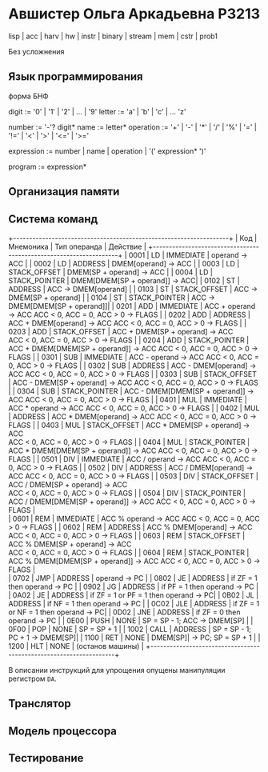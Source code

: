 # Авшистер Ольга Аркадьевна P3213

lisp | acc | harv | hw | instr | binary | stream | mem | cstr | prob1

Без усложнения

## Язык программирования

форма БНФ

digit := '0' | '1' | '2' | ... | '9'
letter := 'a' | 'b' | 'c' | ... 'z'

number := '-'? digit*
name := letter*
operation := '+' | '-' | '*' | '/' | '%' | '=' | '!=' | '<' | '>' | '<=' | '>='

expression := 
    number | 
    name | 
    operation |
    '(' expression* ')'

program := expression*

## Организация памяти

## Система команд

+-------------------------------------------------------------------+
| Код  | Мнемоника | Тип операнда  | Действие                       |
+-------------------------------------------------------------------+
| 0001 | LD        | IMMEDIATE     | operand -> ACC                 |
| 0002 | LD        | ADDRESS       | DMEM[operand] -> ACC           |
| 0003 | LD        | STACK_OFFSET  | DMEM[SP + operand] -> ACC      |
| 0004 | LD        | STACK_POINTER | DMEM[DMEM[SP + operand]] -> ACC|
| 0102 | ST        | ADDRESS       | ACC -> DMEM[operand]           |
| 0103 | ST        | STACK_OFFSET  | ACC -> DMEM[SP + operand]      |
| 0104 | ST        | STACK_POINTER | ACC -> DMEM[DMEM[SP + operand]]|
| 0201 | ADD       | IMMEDIATE     | ACC + operand -> ACC 
                                     ACC < 0, ACC = 0, ACC > 0 -> FLAGS |
| 0202 | ADD       | ADDRESS       | ACC + DMEM[operand] -> ACC 
                                     ACC < 0, ACC = 0, ACC > 0 -> FLAGS |
| 0203 | ADD       | STACK_OFFSET  | ACC + DMEM[SP + operand] -> ACC     
                                     ACC < 0, ACC = 0, ACC > 0 -> FLAGS |
| 0204 | ADD       | STACK_POINTER | ACC + DMEM[DMEM[SP + operand]] -> ACC
                                     ACC < 0, ACC = 0, ACC > 0 -> FLAGS |
| 0301 | SUB       | IMMEDIATE     | ACC - operand -> ACC 
                                     ACC < 0, ACC = 0, ACC > 0 -> FLAGS |
| 0302 | SUB       | ADDRESS       | ACC - DMEM[operand] -> ACC 
                                     ACC < 0, ACC = 0, ACC > 0 -> FLAGS |
| 0303 | SUB       | STACK_OFFSET  | ACC - DMEM[SP + operand] -> ACC 
                                     ACC < 0, ACC = 0, ACC > 0 -> FLAGS |
| 0304 | SUB       | STACK_POINTER | ACC - DMEM[DMEM[SP + operand]] -> ACC
                                     ACC < 0, ACC = 0, ACC > 0 -> FLAGS |
| 0401 | MUL       | IMMEDIATE     | ACC * operand -> ACC 
                                     ACC < 0, ACC = 0, ACC > 0 -> FLAGS |
| 0402 | MUL       | ADDRESS       | ACC * DMEM[operand] -> ACC 
                                     ACC < 0, ACC = 0, ACC > 0 -> FLAGS |
| 0403 | MUL       | STACK_OFFSET  | ACC * DMEM[SP + operand] -> ACC     
                                     ACC < 0, ACC = 0, ACC > 0 -> FLAGS |
| 0404 | MUL       | STACK_POINTER | ACC * DMEM[DMEM[SP + operand]] -> ACC
                                     ACC < 0, ACC = 0, ACC > 0 -> FLAGS |
| 0501 | DIV       | IMMEDIATE     | ACC / operand -> ACC 
                                     ACC < 0, ACC = 0, ACC > 0 -> FLAGS |
| 0502 | DIV       | ADDRESS       | ACC / DMEM[operand] -> ACC 
                                     ACC < 0, ACC = 0, ACC > 0 -> FLAGS |
| 0503 | DIV       | STACK_OFFSET  | ACC / DMEM[SP + operand] -> ACC      
                                     ACC < 0, ACC = 0, ACC > 0 -> FLAGS |
| 0504 | DIV       | STACK_POINTER | ACC / DMEM[DMEM[SP + operand]] -> ACC
                                     ACC < 0, ACC = 0, ACC > 0 -> FLAGS |    
| 0601 | REM       | IMMEDIATE     | ACC % operand -> ACC 
                                     ACC < 0, ACC = 0, ACC > 0 -> FLAGS |
| 0602 | REM       | ADDRESS       | ACC % DMEM[operand] -> ACC 
                                     ACC < 0, ACC = 0, ACC > 0 -> FLAGS |
| 0603 | REM       | STACK_OFFSET  | ACC % DMEM[SP + operand] -> ACC      
                                     ACC < 0, ACC = 0, ACC > 0 -> FLAGS |
| 0604 | REM       | STACK_POINTER | ACC % DMEM[DMEM[SP + operand]] -> ACC
                                     ACC < 0, ACC = 0, ACC > 0 -> FLAGS |    
| 0702 | JMP       | ADDRESS       | operand -> PC                  |
| 0802 | JE        | ADDRESS       | if ZF = 1 then operand -> PC   |
| 0902 | JG        | ADDRESS       | if PF = 1 then operand -> PC   |
| 0A02 | JE        | ADDRESS       | if ZF = 1 or PF = 1 then operand -> PC|
| 0B02 | JL        | ADDRESS       | if NF = 1 then operand -> PC   |
| 0C02 | JLE       | ADDRESS       | if ZF = 1 or NF = 1 then operand -> PC|
| 0D02 | JNE       | ADDRESS       | if ZF = 0 then operand -> PC   |
| 0E00 | PUSH      | NONE          | SP = SP - 1; ACC -> DMEM[SP]   |
| 0F00 | POP       | NONE          | SP = SP + 1                    |
| 1002 | CALL      | ADDRESS       | SP = SP - 1;   PC + 1 -> DMEM[SP]|
| 1100 | RET       | NONE          | DMEM[SP]| -> PC; SP = SP + 1   |
| 1200 | HLT       | NONE          | (останов машины)               |
+-------------------------------------------------------------------+

В описании инструкций для упрощения опущены манипуляции регистром `DA`.     
    

## Транслятор

## Модель процессора

## Тестирование

